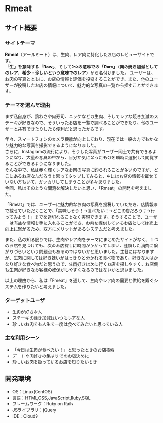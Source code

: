 # Rmeat

## サイト概要
### サイトテーマ
**Rmeat**（アールミート）は、生肉、レア肉に特化したお店のレビューサイトです。<br>
**「生」を意味する「Raw」**、そして**2つの意味での「Rare」**（**肉の焼き加減としてのレア**、**希少・珍しいという意味でのレア**）から名付けました。
ユーザーは、お肉の写真とともに、お店の情報と評価を投稿することができ、また、他のユーザーが投稿したお店の情報について、魅力的な写真の一覧から探すことができます。

### テーマを選んだ理由
まず私自身が、鶏わさや肉寿司、ユッケなどの生肉、そしてレアな焼き加減のステーキが好きなので、そういったお店を一覧で調べることができたり、他のユーザーと共有できたりしたら便利だと思ったからです。<br>

年々、スマートフォンのカメラ機能が向上しており、現在では一般の方でもかなり魅力的な写真を撮影できるようになりました。<br>
さらに、Instagramの流行により、そうした写真がユーザー同士で共有できるようになり、大量の写真の中から、自分が気になったものを瞬時に選択して閲覧することができるようになりました。<br>
そんな中で、私は赤く輝くレアなお肉の写真に釣られることが多いのですが、どこにあるお店なんだろうと思ってタップしてみると、中にはお店の情報を載せていない方もいて、ガッカリしてしまうことが多々ありました。<br>
今回、私はそのような問題を解決したいと思い、「Rmeat」の開発を考えました。<br>

「Rmeat」では、ユーザーに魅力的なお肉の写真を投稿していただき、店情報まで載せていただくことで、「美味しそう！→食べたい！→どこの店だろう？→行ってみよう！」までを途切れることなく実現できます。そうすることで、ユーザーは有益な情報を手に入れることができ、お肉を提供しているお店としては売上向上に繋がるため、双方にメリットがあるシステムだと考えました。<br>

また、私の知る限りでは、生肉やレア肉をテーマにまとめたサイトがなく、１つのお店を見つけても、次のお店探しに時間がかかってしまい、連鎖した消費に繋がりづらいという問題点もあるのではないかと思いました。主観にはなりますが、生肉に関しては好き嫌いがはっきりと分かれる食べ物であり、好きな人はかなり好きな食べ物だと思うので、生肉好きは次に行くお店を探しやすく、お店側も生肉が好きなお客様の確保がしやすくなるのではないかと思いました。<br>

以上の理由から、私は「Rmeat」を通して、生肉やレア肉の需要と供給を繋ぐシステムを作りたいと考えました。

### ターゲットユーザ
- 生肉が好きな人
- ステーキの焼き加減はいつもレアな人
- 珍しいお肉でも人生で一度は食べてみたいと思っている人

### 主な利用シーン
- 「今日は生肉が食べたい！」と思ったときのお店検索
- デートや肉好きの集まりでのお店決めに
- 珍しいお肉を扱っているお店を知りたいとき

## 開発環境
- OS：Linux(CentOS)
- 言語：HTML,CSS,JavaScript,Ruby,SQL
- フレームワーク：Ruby on Rails
- JSライブラリ：jQuery
- IDE：Cloud9